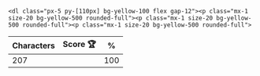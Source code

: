 `<dl class="px-5 py-[110px] bg-yellow-100 flex gap-12"><p class="mx-1 size-20 bg-yellow-500 rounded-full"><p class="mx-1 size-20 bg-yellow-500 rounded-full"><p class="mx-1 size-20 bg-yellow-500 rounded-full">`

| Characters | Score 🏆 | %   |
| ---------- | -------- | --- |
| 207        |          | 100 |
